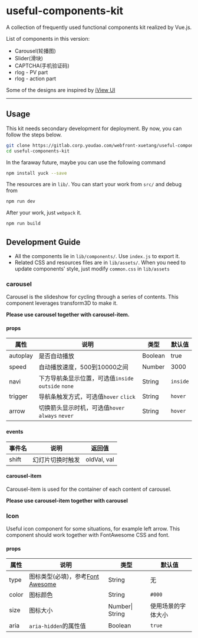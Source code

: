 # useful-components-kit

A collection of frequently used functional components kit realized by Vue.js.

List of components in this version:

- Carousel(轮播图)
- Slider(滑块)
- CAPTCHA(手机验证码)
- rlog - PV part
- rlog - action part

Some of the designs are inspired by [iView UI](https://github.com/iview/iview)

---

## Usage

This kit needs secondary development for deployment. By now, you can follow the steps below.

```bash
git clone https://gitlab.corp.youdao.com/webfront-xuetang/useful-components-kit.git
cd useful-components-kit
```

In the faraway future, maybe you can use the following command

```bash
npm install yuck --save
```

The resources are in `lib/`. You can start your work from `src/` and debug from

```bash
npm run dev
```

After your work, just `webpack` it.

```bash
npm run build
```

## Development Guide

- All the components lie in `lib/components/`. Use `index.js` to export it.
- Related CSS and resources files are in `lib/assets/`. When you need to update components' style, just modify `common.css` in `lib/assets`

### carousel

Carousel is the slideshow for cycling through a series of contents. This component leverages transform3D to make it.

**Please use carousel together with carousel-item.**

#### props

属性 | 说明 | 类型 | 默认值
----|-----|------|-----
autoplay|是否自动播放|Boolean|true
speed|自动播放速度，500到10000之间|Number|3000
navi|下方导航条显示位置，可选值`inside` `outside` `none`|String|`inside`
trigger|导航条触发方式，可选值`hover` `click`|String|`hover`
arrow|切换箭头显示时机，可选值`hover` `always` `never`|String|`hover`

#### events

事件名|说明|返回值
-----|----|----
shift|幻灯片切换时触发|oldVal, val

#### carousel-item

Carousel-item is used for the container of each content of carousel.

**Please use carousel-item together with carousel**

### Icon

Useful icon component for some situations, for example left arrow. This component should work together with FontAwesome CSS and font.

#### props

属性 | 说明 | 类型 | 默认值
----|-----|------|-----
type|图标类型(必填)，参考[Font Awesome](http://fontawesome.io/icons/)|String|无
color|图标颜色|String|`#000`
size|图标大小|Number\| String|使用场景的字体大小
aria|`aria-hidden`的属性值|Boolean|`true`

